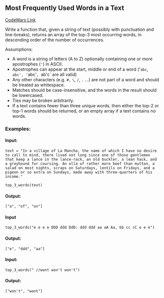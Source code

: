 ## Most Frequently Used Words in a Text
[CodeWars Link](https://www.codewars.com/kata/51e056fe544cf36c410000fb)

Write a function that, given a string of text (possibly with punctuation and line-breaks), returns an array of the top-3 most occurring words, in descending order of the number of occurrences.

Assumptions:
- A word is a string of letters (A to Z) optionally containing one or
  more apostrophes (`'`) in ASCII.
- Apostrophes can appear at the start, middle or end of a word
  ('`abc`, `abc', '`abc'`, `ab'c` are all valid)
- Any other characters (e.g. `#,` `\`, `/`, `.` ...) are not part of a word
  and should be treated as whitespace.
- Matches should be case-insensitive, and the words in the result
  should be lowercased.
- Ties may be broken arbitrarily.
- If a text contains fewer than three unique words, then either the top-2
  or top-1 words should be returned, or an empty array if a text contains
  no words.

### Examples:
#### Input:
`text = "In a village of La Mancha, the name of which I have no desire to call to mind, there lived not long since one of those gentlemen that keep a lance in the lance-rack, an old buckler, a lean hack, and a greyhound for coursing. An olla of rather more beef than mutton, a salad on most nights, scraps on Saturdays, lentils on Fridays, and a pigeon or so extra on Sundays, made away with three-quarters of his income."`

`top_3_words(text)`

#### Output: 
`["a", "of", "on"]`

#### Input
`top_3_words("e e e e DDD ddd DdD: ddd ddd aa aA Aa, bb cc cC e e e")`

#### Output:
`["e", "ddd", "aa"]`

#### Input:
`top_3_words(" //wont won't won't")`

#### Output: 
`["won't", "wont"]`
